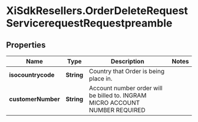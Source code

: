 # XiSdkResellers.OrderDeleteRequestServicerequestRequestpreamble

## Properties

Name | Type | Description | Notes
------------ | ------------- | ------------- | -------------
**isocountrycode** | **String** | Country that Order is being place in. | 
**customerNumber** | **String** | Account number order will be billed to. INGRAM MICRO ACCOUNT NUMBER REQUIRED | 


